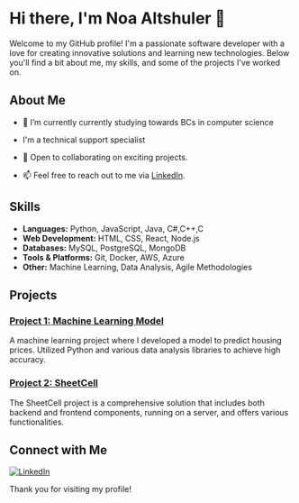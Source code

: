 # Hi there, I'm Noa Altshuler 👋

Welcome to my GitHub profile! I'm a passionate software developer with a love for creating innovative solutions and learning new technologies. Below you'll find a bit about me, my skills, and some of the projects I've worked on.

## About Me

- 🌱 I’m currently currently studying towards BCs in computer science
- I'm a  technical support specialist

- 💼 Open to collaborating on exciting projects.
- 📫 Feel free to reach out to me via [LinkedIn](https://www.linkedin.com/in/noa-altshuler-9750441b9/).

## Skills

- **Languages:** Python, JavaScript, Java, C#,C++,C
- **Web Development:** HTML, CSS, React, Node.js
- **Databases:** MySQL, PostgreSQL, MongoDB
- **Tools & Platforms:** Git, Docker, AWS, Azure
- **Other:** Machine Learning, Data Analysis, Agile Methodologies

## Projects

### [Project 1: Machine Learning Model](https://github.com/NoaAltshuler/machine-learning-model)
A machine learning project where I developed a model to predict housing prices. Utilized Python and various data analysis libraries to achieve high accuracy.
### [Project 2: SheetCell](https://github.com/NoaAltshuler/machine-learning-model](https://github.com/orenpartush0/sheet-cell))
The SheetCell project is a comprehensive solution that includes both backend and frontend components, running on a server, and offers various functionalities.



## Connect with Me
[![LinkedIn](https://img.shields.io/badge/LinkedIn-blue?style=flat-square&logo=linkedin&labelColor=blue&link=https://www.linkedin.com/in/noa-altshuler)](https://www.linkedin.com/in/noa-altshuler-9750441b9/)

Thank you for visiting my profile!
